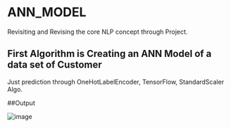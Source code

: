 # ANN_MODEL

Revisiting and Revising the core NLP concept through Project.

## First Algorithm is Creating an ANN Model of a data set of Customer

Just prediction through OneHotLabelEncoder, TensorFlow, StandardScaler Algo.

##Output

![image](https://github.com/user-attachments/assets/416175ec-5883-4fed-a1ee-65ad9488de24)
